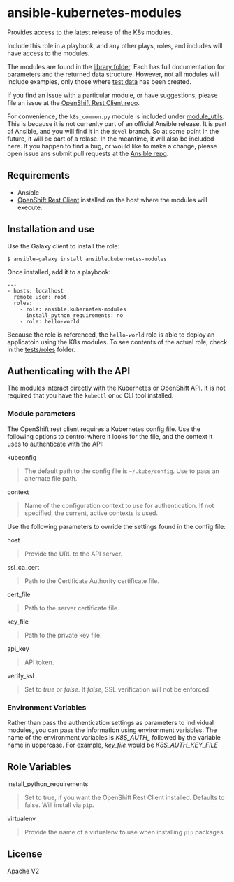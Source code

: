 # ansible-kubernetes-modules

Provides access to the latest release of the K8s modules. 

Include this role in a playbook, and any other plays, roles, and includes will have access to the modules.

The modules are found in the [library folder](./library). Each has full documentation for parameters and the returned data structure. However, not all modules will include examples, only those where [test data](https://github.com/openshift/openshift-restclient-python/tree/master/openshift/ansiblegen/examples) has been created.

If you find an issue with a particular module, or have suggestions, please file an issue at the [OpenShift Rest Client repo](https://github.com/openshift/openshift-restclient-python/issues).

For convenience, the `k8s_common.py` module is included under [module_utils](./module_utils). This is because it is not currenlty part of an official Ansible release. It is part of Ansible, and you will find it in the `devel` branch. So at some point in the future, it will be part of a relase. In the meantime, it will also be included here. If you happen to find a bug, or would like to make a change, please open issue ans submit pull requests at the [Ansible repo](https://github.com/ansible/ansible).

## Requirements

- Ansible
- [OpenShift Rest Client](https://github.com/openshift/openshift-restclient-python) installed on the host where the modules will execute.

## Installation and use

Use the Galaxy client to install the role:

```
$ ansible-galaxy install ansible.kubernetes-modules
```

Once installed, add it to a playbook:

```
---
- hosts: localhost
  remote_user: root
  roles:
    - role: ansible.kubernetes-modules
      install_python_requirements: no
    - role: hello-world
```

Because the role is referenced, the `hello-world` role is able to deploy an applicatoin using the K8s modules. To see contents of the actual role, check in the [tests/roles](./tests/roles) folder.

## Authenticating with the API

The modules interact directly with the Kubernetes or OpenShift API. It is not required that you have the `kubectl` or `oc` CLI tool installed. 

### Module parameters 

The OpenShift rest client requires a Kubernetes config file. Use the following options to control where it looks for the file, and the context it uses to authenticate with the API:

kubeonfig
> The default path to the config file is `~/.kube/config`. Use to pass an alternate file path.

context
> Name of the configuration context to use for authentication. If not specified, the current, active contexts is used.

Use the following parameters to ovrride the settings found in the config file:

host
> Provide the URL to the API server.

ssl_ca_cert
> Path to the Certificate Authority certificate file.

cert_file
> Path to the server certificate file.

key_file
> Path to the private key file.

api_key
> API token.

verify_ssl
> Set to *true* or *false*. If *false*, SSL verification will not be enforced. 

### Environment Variables

Rather than pass the authentication settings as parameters to individual modules,  you can pass the information using environment variables. The name of the environment variables is *K8S_AUTH_* followed by the variable name in uppercase. For example, *key_file* would be *K8S_AUTH_KEY_FILE*

## Role Variables

install_python_requirements
> Set to true, if you want the OpenShift Rest Client installed. Defaults to false. Will install via `pip`.

virtualenv
> Provide the name of a virtualenv to use when installing `pip` packages.

## License

Apache V2
